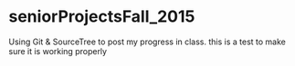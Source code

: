 # seniorProjectsFall_2015
Using Git &amp; SourceTree to post my progress in class.
this is a test to make sure it is working properly
